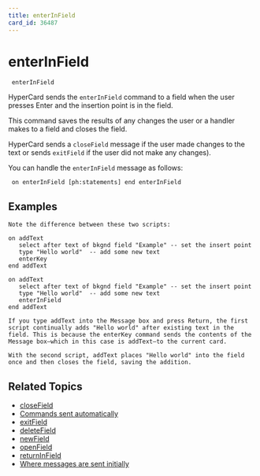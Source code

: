 ```yaml
---
title: enterInField
card_id: 36487
---
```


# enterInField

<code><pre>
enterInField
</pre></code>

HyperCard sends the <code>enterInField</code> command to a field when the user presses Enter and the insertion point is in the field.

This command saves the results of any changes the user or a handler makes to a field and closes the field.  

HyperCard sends a <code>closeField</code> message if the user made changes to the text or sends <code>exitField</code> if the user did not make any changes).

You can handle the <code>enterInField</code> message as follows:

<code><pre>
on enterInField
  [ph:statements]
end enterInField
</pre></code>

## Examples

```
Note the difference between these two scripts:

on addText
   select after text of bkgnd field "Example" -- set the insert point
   type "Hello world"  -- add some new text
   enterKey
end addText

on addText
   select after text of bkgnd field "Example" -- set the insert point
   type "Hello world"  -- add some new text
   enterInField
end addText

If you type addText into the Message box and press Return, the first script continually adds "Hello world" after existing text in the field. This is because the enterKey command sends the contents of the Message box—which in this case is addText—to the current card.

With the second script, addText places "Hello world" into the field once and then closes the field, saving the addition.
```

## Related Topics

* [closeField](/HyperTalkReference/systemmessages/closeField)
* [Commands sent automatically](/HyperTalkReference/systemmessages/Commands-sent-automatically)
* [exitField](/HyperTalkReference/systemmessages/exitField)
* [deleteField](/HyperTalkReference/systemmessages/deleteField)
* [newField](/HyperTalkReference/systemmessages/newField)
* [openField](/HyperTalkReference/systemmessages/openField)
* [returnInField](/HyperTalkReference/commands/returnInField)
* [Where messages are sent initially](/HyperTalkReference/systemmessages/Where-messages-are-sent-initially)
